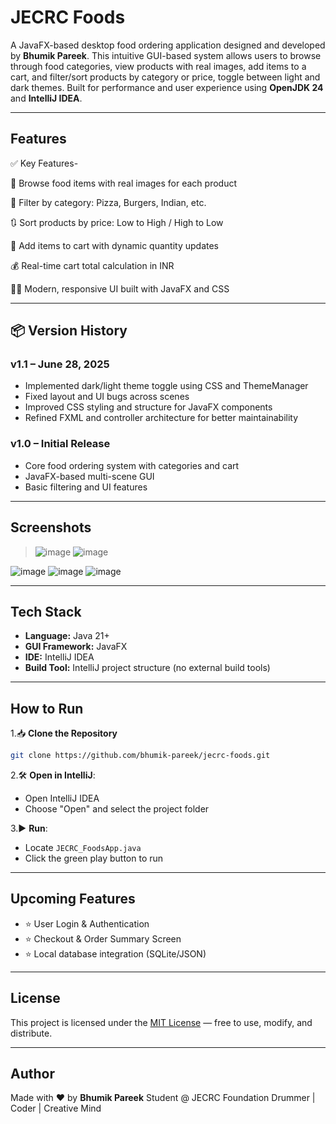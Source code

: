 # JECRC Foods

A JavaFX-based desktop food ordering application designed and developed by **Bhumik Pareek**.
This intuitive GUI-based system allows users to browse through food categories, view products with real images, add items to a cart, and filter/sort products by category or price, toggle between light and dark themes.
Built for performance and user experience using **OpenJDK 24** and **IntelliJ IDEA**.

---

## Features

✅ Key Features- 

🍱 Browse food items with real images for each product

🧩 Filter by category: Pizza, Burgers, Indian, etc.

🔃 Sort products by price: Low to High / High to Low

🛒 Add items to cart with dynamic quantity updates

💰 Real-time cart total calculation in INR

🧑‍🎨 Modern, responsive UI built with JavaFX and CSS

---

## 📦 Version History

### v1.1 – June 28, 2025
- Implemented dark/light theme toggle using CSS and ThemeManager
- Fixed layout and UI bugs across scenes
- Improved CSS styling and structure for JavaFX components
- Refined FXML and controller architecture for better maintainability

### v1.0 – Initial Release
- Core food ordering system with categories and cart
- JavaFX-based multi-scene GUI
- Basic filtering and UI features

---

## Screenshots

>![image](https://github.com/user-attachments/assets/779a44d5-af51-48ad-be35-ecace6156579)
![image](https://github.com/user-attachments/assets/cbe89e31-4c21-4b67-b7e0-d0968f10d564)
>
![image](https://github.com/user-attachments/assets/1b22ea37-683f-4a39-9f99-34c14cc46865)
![image](https://github.com/user-attachments/assets/832c0e30-d8fb-4d7d-8449-16743b867d0b)
![image](https://github.com/user-attachments/assets/85fb7fbd-9628-4d28-9ac9-6bbb228b0acb)


---

## Tech Stack

* **Language:** Java 21+
* **GUI Framework:** JavaFX
* **IDE:** IntelliJ IDEA
* **Build Tool:** IntelliJ project structure (no external build tools)

---

## How to Run

1.📥 **Clone the Repository**

```bash
git clone https://github.com/bhumik-pareek/jecrc-foods.git

```

2.🛠️ **Open in IntelliJ**:

* Open IntelliJ IDEA
* Choose "Open" and select the project folder

3.▶️ **Run**:

* Locate `JECRC_FoodsApp.java`
* Click the green play button to run

---

## Upcoming Features

* ⭐ User Login & Authentication
* ⭐ Checkout & Order Summary Screen
* ⭐ Local database integration (SQLite/JSON)

---

## License

This project is licensed under the [MIT License](LICENSE) — free to use, modify, and distribute.

---

## Author

Made with ❤️ by **Bhumik Pareek**
Student @ JECRC Foundation
Drummer | Coder | Creative Mind
